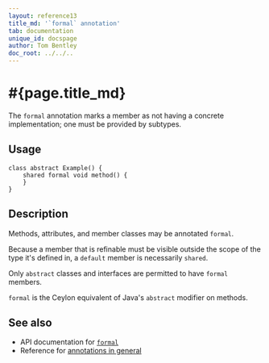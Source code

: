 ```yaml
---
layout: reference13
title_md: '`formal` annotation'
tab: documentation
unique_id: docspage
author: Tom Bentley
doc_root: ../../..
---
```


# #{page.title_md}

The `formal` annotation marks a member as not having a concrete implementation;
one must be provided by subtypes.

## Usage

<!-- try: -->

    class abstract Example() {
        shared formal void method() {
        }
    }

## Description

Methods, attributes, and member classes may be annotated `formal`.

Because a member that is refinable must be visible outside the 
scope of the type it's defined in, a `default` member is necessarily
`shared`.

Only `abstract` classes and interfaces are permitted to have `formal` members.

`formal` is the Ceylon equivalent of Java's `abstract` modifier on methods.

## See also

* API documentation for [`formal`](#{site.urls.apidoc_1_3}/index.html#formal)
* Reference for [annotations in general](../../structure/annotation/)

